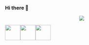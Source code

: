 ### Hi there 👋



<center><img src="https://github-readme-stats.vercel.app/api?username=joanaventurac&show_icons=true&theme=dark"/></center>


<img height=50 src="https://cdn.jsdelivr.net/gh/devicons/devicon/icons/java/java-original.svg"/><img height=50 src="https://cdn.jsdelivr.net/gh/devicons/devicon/icons/html5/html5-original.svg" /><img height=50 src="https://cdn.jsdelivr.net/gh/devicons/devicon/icons/css3/css3-original.svg" />
